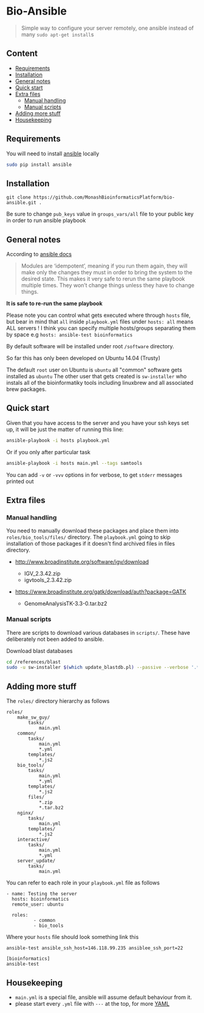 # Bio-Ansible 

> Simple way to configure your server remotely, one ansible instead of many `sudo apt-get install`s

## Content 

- [Requirements](#requirements)
- [Installation](#installation)
- [General notes](#general-notes)
- [Quick start](#quick-start)
- [Extra files](#extra-files)
  - [Manual handling](#manual-handling)
  - [Manual scripts](#manual-scripts)
- [Adding more stuff](#adding-more-stuff)
- [Housekeeping](#housekeeping)

## Requirements

You will need to install [ansible](http://docs.ansible.com/ansible/index.html) locally

```BASH
sudo pip install ansible
```
## Installation

`git clone https://github.com/MonashBioinformaticsPlatform/bio-ansible.git .`

Be sure to change `pub_keys` value in `groups_vars/all` file to your public key in order to run ansible playbook

## General notes

According to [ansible docs](http://docs.ansible.com/ansible/playbooks_intro.html)

> Modules are ‘idempotent’, meaning if you run them again, they will make only the changes they must in order to bring the system to the desired state. This makes it very safe to rerun the same playbook multiple times. They won’t change things unless they have to change things.

**It is safe to re-run the same playbook**

Please note you can control what gets executed where through `hosts` file, but bear in mind that `all` inside `playbook.yml` files under `hosts: all` means ALL servers ! I think you can specify multiple hosts/groups separating them by space e.g `hosts: ansible-test bioinformatics`

By default software will be installed under root `/software` directory.

So far this has only been developed on Ubuntu 14.04 (Trusty)

The default `root` user on Ubuntu is `ubuntu` all "common" software gets installed as `ubuntu`
The other user that gets created is `sw-installer` who instals all of the bioinformatiky tools including linuxbrew and all associated brew packages.

## Quick start

Given that you have access to the server and you have your ssh keys set up, it will be just the matter of running this line:

```BASH
ansible-playbook -i hosts playbook.yml
```

Or if you only after particular task

```BASH
ansible-playbook -i hosts main.yml --tags samtools
```

You can add `-v` or `-vvv` options in for verbose, to get `stderr` messages printed out

## Extra files

### Manual handling

You need to manually download these packages and place them into `roles/bio_tools/files/` directory.
The `playbook.yml` going to skip installation of those packages if it doesn't find archived files in files directory.

- http://www.broadinstitute.org/software/igv/download

    - IGV_2.3.42.zip
    - igvtools_2.3.42.zip

- https://www.broadinstitute.org/gatk/download/auth?package=GATK

    - GenomeAnalysisTK-3.3-0.tar.bz2

### Manual scripts

There are scripts to download various databases in `scripts/`. These have deliberately not been added to ansible.

Download blast databases

```BASH
cd /references/blast
sudo -u sw-installer $(which update_blastdb.pl) --passive --verbose '.*'
```

## Adding more stuff

The `roles/` directory hierarchy as follows

```
roles/
    make_sw_guy/
        tasks/
            main.yml
    common/
        tasks/
            main.yml
            *.yml
        templates/
            *.js2
    bio_tools/
        tasks/
            main.yml
            *.yml
        templates/
            *.js2
        files/
            *.zip
            *.tar.bz2
    nginx/
        tasks/
            main.yml
        templates/
            *.js2
    interactive/
        tasks/
            main.yml
            *.yml
    server_update/
        tasks/
            main.yml
```

You can refer to each role in your `playbook.yml` file as follows

```
- name: Testing the server
  hosts: bioinformatics
  remote_user: ubuntu

  roles:
          - common
          - bio_tools
```

Where your `hosts` file should look something link this

```
ansible-test ansible_ssh_host=146.118.99.235 ansiblee_ssh_port=22

[bioinformatics]
ansible-test
```

## Housekeeping 

- `main.yml` is a special file, ansible will assume default behaviour from it.
- please start every `.yml` file with `---` at the top, for more [YAML](http://www.yaml.org/spec/1.2/spec.html)

